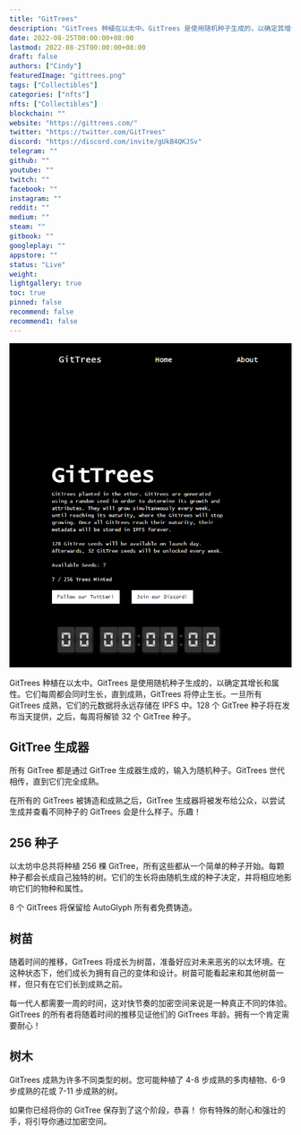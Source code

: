 ```yaml
---
title: "GitTrees"
description: "GitTrees 种植在以太中。GitTrees 是使用随机种子生成的，以确定其增长和属性。它们每周都会同时生长，直到成熟，GitTrees 将停止生长。一旦所有 GitTrees 成熟，它们的元数据将永远存储在 IPFS 中。128 个 GitTree 种子将在发布当天提供，之后，每周将解锁 32 个 GitTree 种子。"
date: 2022-08-25T00:00:00+08:00
lastmod: 2022-08-25T00:00:00+08:00
draft: false
authors: ["Cindy"]
featuredImage: "gittrees.png"
tags: ["Collectibles"]
categories: ["nfts"]
nfts: ["Collectibles"]
blockchain: ""
website: "https://gittrees.com/"
twitter: "https://twitter.com/GitTrees"
discord: "https://discord.com/invite/gUkB4QKJSv"
telegram: ""
github: ""
youtube: ""
twitch: ""
facebook: ""
instagram: ""
reddit: ""
medium: ""
steam: ""
gitbook: ""
googleplay: ""
appstore: ""
status: "Live"
weight: 
lightgallery: true
toc: true
pinned: false
recommend: false
recommend1: false
---
```

![nft](20220825161820.png)

GitTrees 种植在以太中。GitTrees 是使用随机种子生成的，以确定其增长和属性。它们每周都会同时生长，直到成熟，GitTrees 将停止生长。一旦所有 GitTrees 成熟，它们的元数据将永远存储在 IPFS 中。128 个 GitTree 种子将在发布当天提供，之后，每周将解锁 32 个 GitTree 种子。

## GitTree 生成器

所有 GitTree 都是通过 GitTree 生成器生成的，输入为随机种子。GitTrees 世代相传，直到它们完全成熟。

在所有的 GitTrees 被铸造和成熟之后，GitTree 生成器将被发布给公众，以尝试生成并查看不同种子的 GitTrees 会是什么样子。乐趣！

## 256 种子

以太坊中总共将种植 256 棵 GitTree，所有这些都从一个简单的种子开始。每颗种子都会长成自己独特的树。它们的生长将由随机生成的种子决定，并将相应地影响它们的物种和属性。

8 个 GitTrees 将保留给 AutoGlyph 所有者免费铸造。

## 树苗

随着时间的推移，GitTrees 将成长为树苗，准备好应对未来恶劣的以太环境。在这种状态下，他们成长为拥有自己的变体和设计。树苗可能看起来和其他树苗一样，但只有在它们长到成熟之前。

每一代人都需要一周的时间，这对快节奏的加密空间来说是一种真正不同的体验。GitTrees 的所有者将随着时间的推移见证他们的 GitTrees 年龄。拥有一个肯定需要耐心！

## 树木

GitTrees 成熟为许多不同类型的树。您可能种植了 4-8 步成熟的多肉植物、6-9 步成熟的花或 7-11 步成熟的树。

如果你已经将你的 GitTree 保存到了这个阶段，恭喜！
你有特殊的耐心和强壮的手，将引导你通过加密空间。